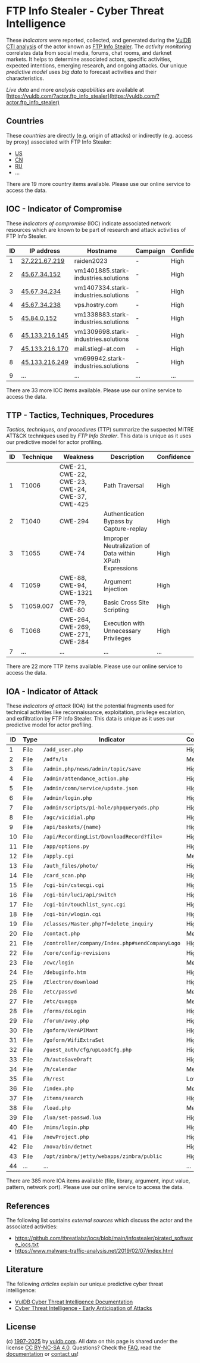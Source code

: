 # FTP Info Stealer - Cyber Threat Intelligence

These _indicators_ were reported, collected, and generated during the [VulDB CTI analysis](https://vuldb.com/?kb.cti) of the actor known as [FTP Info Stealer](https://vuldb.com/?actor.ftp_info_stealer). The _activity monitoring_ correlates data from social media, forums, chat rooms, and darknet markets. It helps to determine associated actors, specific activities, expected intentions, emerging research, and ongoing attacks. Our unique _predictive model_ uses _big data_ to forecast activities and their characteristics.

_Live data_ and more _analysis capabilities_ are available at [https://vuldb.com/?actor.ftp_info_stealer](https://vuldb.com/?actor.ftp_info_stealer)

## Countries

These _countries_ are directly (e.g. origin of attacks) or indirectly (e.g. access by proxy) associated with FTP Info Stealer:

* [US](https://vuldb.com/?country.us)
* [CN](https://vuldb.com/?country.cn)
* [RU](https://vuldb.com/?country.ru)
* ...

There are 19 more country items available. Please use our online service to access the data.

## IOC - Indicator of Compromise

These _indicators of compromise_ (IOC) indicate associated network resources which are known to be part of research and attack activities of FTP Info Stealer.

ID | IP address | Hostname | Campaign | Confidence
-- | ---------- | -------- | -------- | ----------
1 | [37.221.67.219](https://vuldb.com/?ip.37.221.67.219) | raiden2023 | - | High
2 | [45.67.34.152](https://vuldb.com/?ip.45.67.34.152) | vm1401885.stark-industries.solutions | - | High
3 | [45.67.34.234](https://vuldb.com/?ip.45.67.34.234) | vm1407334.stark-industries.solutions | - | High
4 | [45.67.34.238](https://vuldb.com/?ip.45.67.34.238) | vps.hostry.com | - | High
5 | [45.84.0.152](https://vuldb.com/?ip.45.84.0.152) | vm1338883.stark-industries.solutions | - | High
6 | [45.133.216.145](https://vuldb.com/?ip.45.133.216.145) | vm1309698.stark-industries.solutions | - | High
7 | [45.133.216.170](https://vuldb.com/?ip.45.133.216.170) | mail.stiegl-at.com | - | High
8 | [45.133.216.249](https://vuldb.com/?ip.45.133.216.249) | vm699942.stark-industries.solutions | - | High
9 | ... | ... | ... | ...

There are 33 more IOC items available. Please use our online service to access the data.

## TTP - Tactics, Techniques, Procedures

_Tactics, techniques, and procedures_ (TTP) summarize the suspected MITRE ATT&CK techniques used by _FTP Info Stealer_. This data is unique as it uses our predictive model for actor profiling.

ID | Technique | Weakness | Description | Confidence
-- | --------- | -------- | ----------- | ----------
1 | T1006 | CWE-21, CWE-22, CWE-23, CWE-24, CWE-37, CWE-425 | Path Traversal | High
2 | T1040 | CWE-294 | Authentication Bypass by Capture-replay | High
3 | T1055 | CWE-74 | Improper Neutralization of Data within XPath Expressions | High
4 | T1059 | CWE-88, CWE-94, CWE-1321 | Argument Injection | High
5 | T1059.007 | CWE-79, CWE-80 | Basic Cross Site Scripting | High
6 | T1068 | CWE-264, CWE-269, CWE-271, CWE-284 | Execution with Unnecessary Privileges | High
7 | ... | ... | ... | ...

There are 22 more TTP items available. Please use our online service to access the data.

## IOA - Indicator of Attack

These _indicators of attack_ (IOA) list the potential fragments used for technical activities like reconnaissance, exploitation, privilege escalation, and exfiltration by FTP Info Stealer. This data is unique as it uses our predictive model for actor profiling.

ID | Type | Indicator | Confidence
-- | ---- | --------- | ----------
1 | File | `/add_user.php` | High
2 | File | `/adfs/ls` | Medium
3 | File | `/admin.php/news/admin/topic/save` | High
4 | File | `/admin/attendance_action.php` | High
5 | File | `/admin/comn/service/update.json` | High
6 | File | `/admin/login.php` | High
7 | File | `/admin/scripts/pi-hole/phpqueryads.php` | High
8 | File | `/agc/vicidial.php` | High
9 | File | `/api/baskets/{name}` | High
10 | File | `/api/RecordingList/DownloadRecord?file=` | High
11 | File | `/app/options.py` | High
12 | File | `/apply.cgi` | Medium
13 | File | `/auth_files/photo/` | High
14 | File | `/card_scan.php` | High
15 | File | `/cgi-bin/cstecgi.cgi` | High
16 | File | `/cgi-bin/luci/api/switch` | High
17 | File | `/cgi-bin/touchlist_sync.cgi` | High
18 | File | `/cgi-bin/wlogin.cgi` | High
19 | File | `/classes/Master.php?f=delete_inquiry` | High
20 | File | `/contact.php` | Medium
21 | File | `/controller/company/Index.php#sendCompanyLogo` | High
22 | File | `/core/config-revisions` | High
23 | File | `/cwc/login` | Medium
24 | File | `/debuginfo.htm` | High
25 | File | `/Electron/download` | High
26 | File | `/etc/passwd` | Medium
27 | File | `/etc/quagga` | Medium
28 | File | `/forms/doLogin` | High
29 | File | `/forum/away.php` | High
30 | File | `/goform/VerAPIMant` | High
31 | File | `/goform/WifiExtraSet` | High
32 | File | `/guest_auth/cfg/upLoadCfg.php` | High
33 | File | `/h/autoSaveDraft` | High
34 | File | `/h/calendar` | Medium
35 | File | `/h/rest` | Low
36 | File | `/index.php` | Medium
37 | File | `/items/search` | High
38 | File | `/load.php` | Medium
39 | File | `/lua/set-passwd.lua` | High
40 | File | `/mims/login.php` | High
41 | File | `/newProject.php` | High
42 | File | `/nova/bin/detnet` | High
43 | File | `/opt/zimbra/jetty/webapps/zimbra/public` | High
44 | ... | ... | ...

There are 385 more IOA items available (file, library, argument, input value, pattern, network port). Please use our online service to access the data.

## References

The following list contains _external sources_ which discuss the actor and the associated activities:

* https://github.com/threatlabz/iocs/blob/main/infostealer/pirated_software_iocs.txt
* https://www.malware-traffic-analysis.net/2019/02/07/index.html

## Literature

The following _articles_ explain our unique predictive cyber threat intelligence:

* [VulDB Cyber Threat Intelligence Documentation](https://vuldb.com/?kb.cti)
* [Cyber Threat Intelligence - Early Anticipation of Attacks](https://www.scip.ch/en/?labs.20201022)

## License

(c) [1997-2025](https://vuldb.com/?kb.changelog) by [vuldb.com](https://vuldb.com/?kb.about). All data on this page is shared under the license [CC BY-NC-SA 4.0](https://creativecommons.org/licenses/by-nc-sa/4.0/). Questions? Check the [FAQ](https://vuldb.com/?kb.faq), read the [documentation](https://vuldb.com/?kb) or [contact us](https://vuldb.com/?contact)!
